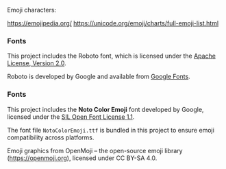 
Emoji characters:

https://emojipedia.org/
https://unicode.org/emoji/charts/full-emoji-list.html

### Fonts

This project includes the Roboto font, which is licensed under the [Apache License, Version 2.0](https://www.apache.org/licenses/LICENSE-2.0).

Roboto is developed by Google and available from [Google Fonts](https://fonts.google.com/specimen/Roboto).

### Fonts

This project includes the **Noto Color Emoji** font developed by Google, licensed under the [SIL Open Font License 1.1](https://scripts.sil.org/OFL).

The font file `NotoColorEmoji.ttf` is bundled in this project to ensure emoji compatibility across platforms.

Emoji graphics from OpenMoji – the open-source emoji library (https://openmoji.org), licensed under CC BY-SA 4.0.

